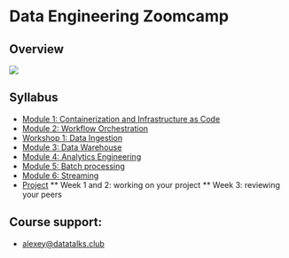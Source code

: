 # Data Engineering Zoomcamp
## Overview

<img src="images/architecture/arch_v4_workshops.jpg" />

## Syllabus

* [Module 1: Containerization and Infrastructure as Code](01-docker-terraform/)
* [Module 2: Workflow Orchestration](02-workflow-orchestration/)
* [Workshop 1: Data Ingestion](cohorts/2025/workshops/dlt.md)
* [Module 3: Data Warehouse](03-data-warehouse/)
* [Module 4: Analytics Engineering](04-analytics-engineering/)
* [Module 5: Batch processing](05-batch/)
* [Module 6: Streaming](06-streaming/)
* [Project](projects)
** Week 1 and 2: working on your project
** Week 3: reviewing your peers





























## Course support: 
* alexey@datatalks.club


